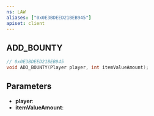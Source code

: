 ```yaml
---
ns: LAW
aliases: ["0x0E3BDEED21BEB945"]
apiset: client
---
```

## ADD_BOUNTY

```c
// 0x0E3BDEED21BEB945
void ADD_BOUNTY(Player player, int itemValueAmount);
```


## Parameters
* **player**:
* **itemValueAmount**: